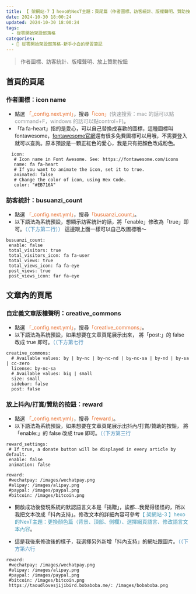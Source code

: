 ```yaml
---
title: 【 架網站-7 】hexo的NexT主題：頁尾篇（作者圖標、訪客統計、版權聲明、贊助按鈕）
date: 2024-10-30 18:00:24
updated: 2024-10-30 18:00:24
tags:
  - 從零開始架設部落格
categories: 
  - 🌴 從零開始架設部落格-新手小白的學習筆記
---
```

>作者圖標、訪客統計、版權聲明、放上贊助按鈕
<!-- more -->

## 首頁的頁尾
### 作者圖標：icon name
+ 點選 <font color=#E86D2D>「_config.next.yml」</font>，搜尋<font color=#E86D2D>「icon」</font><font color=#909497>(快速搜索：mac 的話可以點command+F，windows 的話可以點control+F)</font>。
+ 「fa fa-heart」指的是愛心，可以自己替換成喜歡的圖標，這種圖標叫fontawesome，[fontawesome官網](https://fontawesome.com/v6/search?o=r&m=free)還有很多免費圖標可以用哦，不需要登入就可以查詢。原本預設是一顆正紅色的愛心，我是只有把顏色改成粉色。
 ```
   icon:
    # Icon name in Font Awesome. See: https://fontawesome.com/icons
    name: fa fa-heart
    # If you want to animate the icon, set it to true.
    animated: false
    # Change the color of icon, using Hex Code.
    color: "#EB716A"
 ```

### 訪客統計：busuanzi_count
+ 點選 <font color=#E86D2D>「_config.next.yml」</font>，搜尋<font color=#E86D2D>「busuanzi_count」</font>。
+ 以下語法為系統預設，想顯示訪客統計的話，將「enable」修改為「true」即可。<font color=#4287B5>（（下方第二行））</font> 這邊跟上面一樣可以自己改圖標哦～
 ```
busuanzi_count:
  enable: false
  total_visitors: true
  total_visitors_icon: fa fa-user
  total_views: true
  total_views_icon: fa fa-eye
  post_views: true
  post_views_icon: far fa-eye
```

## 文章內的頁尾
### 自定義文章版權聲明：creative_commons
+ 點選 <font color=#E86D2D>「_config.next.yml」</font>，搜尋<font color=#E86D2D>「creative_commons」</font>。
+ 以下語法為系統預設，如果想要在文章頁尾展示出來， 將「post:」的 false 改成 true 即可。<font color=#4287B5>（（下方第七行</font> 
```
creative_commons:
  # Available values: by | by-nc | by-nc-nd | by-nc-sa | by-nd | by-sa | cc-zero
  license: by-nc-sa
  # Available values: big | small
  size: small
  sidebar: false
  post: false
 ```
### 放上抖內/打賞/贊助的按鈕：reward
+ 點選 <font color=#E86D2D>「_config.next.yml」</font>，搜尋<font color=#E86D2D>「reward」</font>。
+ 以下語法為系統預設，如果想要在文章頁尾展示出抖內/打賞/贊助的按鈕， 將「enable:」的 false 改成 true 即可。<font color=#4287B5>（（下方第三行</font> 
 ```
reward_settings:
  # If true, a donate button will be displayed in every article by default.
  enable: false
  animation: false

reward:
  #wechatpay: /images/wechatpay.png
  #alipay: /images/alipay.png
  #paypal: /images/paypal.png
  #bitcoin: /images/bitcoin.png
 ```
 + 開啟成功後發現系統的默認語言文本是「捐贈」，誒都...我覺得怪怪的，所以我把文本改成「抖內支持」。修改文本的詳細內容可參考<font color=#4599B6>【 架網站-3 】hexo的NexT主題：更換顏色篇（背景、頂部、側欄）、選擇網頁語言、修改語言文本內容</font>。

+ 這是我後來修改後的樣子，我選擇另外新增「抖內支持」的網址跟圖片。<font color=#4287B5>（（下方第六行</font> 
 ```
reward:
  #wechatpay: /images/wechatpay.png
  #alipay: /images/alipay.png
  #paypal: /images/paypal.png
  #bitcoin: /images/bitcoin.png
  https://taoudlovesjijibird.bobaboba.me/: /images/bobaboba.png
 ```
